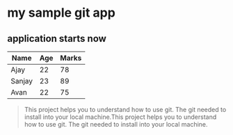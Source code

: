 # my sample git app
 ## application starts now
 Name   |    Age      |   Marks
 -------|-------------|----------------
Ajay    |   22        |     78
Sanjay  |   23        |     89
Avan    |   22        |     75
> This project helps you to understand how to use git. The git needed to install into your local machine.This project helps you to understand how to use git. The git needed to install into your local machine.